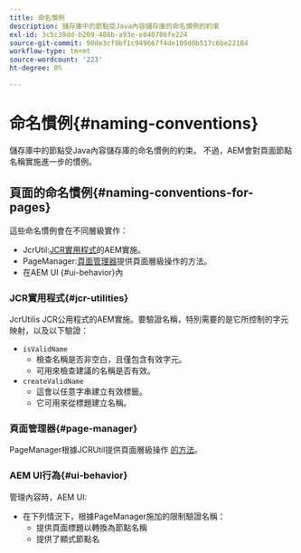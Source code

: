 ```yaml
---
title: 命名慣例
description: 儲存庫中的節點受Java內容儲存庫的命名慣例的約束
exl-id: 3c5c39dd-b209-488b-a93e-e840786fe224
source-git-commit: 90de3cf9bf1c949667f4de109d0b517c6be22184
workflow-type: tm+mt
source-wordcount: '223'
ht-degree: 0%

---
```


# 命名慣例{#naming-conventions}

儲存庫中的節點受Java內容儲存庫的命名慣例的約束。 不過，AEM會對頁面節點名稱實施進一步的慣例。

## 頁面的命名慣例{#naming-conventions-for-pages}

這些命名慣例會在不同層級實作：

* JcrUtil:[JCR實用程式](#jcr-utilities)的AEM實施。
* PageManager:[頁面管理器](#page-manager)提供頁面層級操作的方法。
* 在AEM UI {#ui-behavior}內

### JCR實用程式{#jcr-utilities}

[](https://docs.adobe.com/content/help/en/experience-manager-cloud-service-javadoc/com/day/cq/commons/jcr/JcrUtil.html) JcrUtilis JCR公用程式的AEM實施。要驗證名稱，特別需要的是它所控制的字元映射，以及以下驗證：

* `isValidName`
   * 檢查名稱是否非空白，且僅包含有效字元。
   * 可用來檢查建議的名稱是否有效。
* `createValidName`
   * 這會以任意字串建立有效標籤。
   * 它可用來從標題建立名稱。

### 頁面管理器{#page-manager}

[](https://docs.adobe.com/content/help/en/experience-manager-cloud-service-javadoc/com/day/cq/wcm/api/PageManager.html) PageManager根據JCRUtil提供頁面層級操作 [的方法](#jcr-utilities)。

### AEM UI行為{#ui-behavior}

管理內容時，AEM UI:

* 在下列情況下，根據PageManager施加的限制驗證名稱：
   * 提供頁面標題以轉換為節點名稱
   * 提供了顯式節點名
